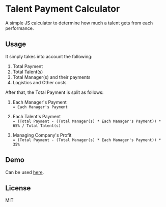 # Talent Payment Calculator

A simple JS calculator to determine how much a talent gets from each performance.

## Usage

It simply takes into account the following:

1. Total Payment
1. Total Talent(s)
1. Total Manager(s) and their payments
1. Logistics and Other costs

After that, the Total Payment is split as follows:

1. Each Manager's Payment  
  `= Each Manager's Payment`

1. Each Talent's Payment  
  `= (Total Payment - (Total Manager(s) * Each Manager's Payment)) * 65% / Total Talent(s)`

1. Managing Company's Profit  
  `= (Total Payment - (Total Manager(s) * Each Manager's Payment)) * 35%`

## Demo

Can be used [here](https://zaimramlan.github.io/js-talent-payment-calculator/).

## License

MIT
